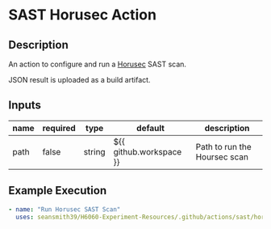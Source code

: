 # SAST Horusec Action

## Description

An action to configure and run a [Horusec](https://horusec.io/) SAST scan.

JSON result is uploaded as a build artifact.

## Inputs

| name | required | type   | default                 | description                  |
| ---- | -------- | ------ | ----------------------- | ---------------------------- |
| path | false    | string | ${{ github.workspace }} | Path to run the Hoursec scan |

## Example Execution

```yaml
- name: "Run Horusec SAST Scan"
  uses: seansmith39/H6060-Experiment-Resources/.github/actions/sast/horusec
```
